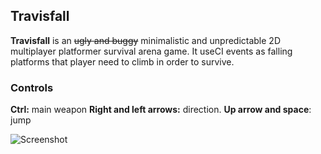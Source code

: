 ## Travisfall

**Travisfall** is an ~~ugly and buggy~~ minimalistic and unpredictable 2D multiplayer platformer survival arena game.
 It useCI events as falling platforms that player need to climb in order to survive.

### Controls

**Ctrl:** main weapon
**Right and left arrows:** direction.
**Up arrow and space**: jump

![Screenshot](/img/screenshot.png)